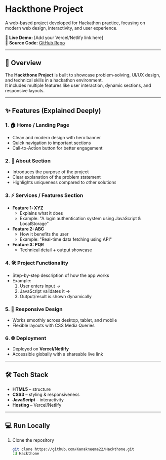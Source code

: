 # Hackthone Project  

A web-based project developed for Hackathon practice, focusing on modern web design, interactivity, and user experience.  

🔗 **Live Demo:** [Add your Vercel/Netlify link here]  
📂 **Source Code:** [GitHub Repo](https://github.com/Kanakneema22/Hackthone)  

---

## 📖 Overview  

The **Hackthone Project** is built to showcase problem-solving, UI/UX design, and technical skills in a hackathon environment.  
It includes multiple features like user interaction, dynamic sections, and responsive layouts.  

---

## ✨ Features (Explained Deeply)  

### 1. 🏠 Home / Landing Page  
- Clean and modern design with hero banner  
- Quick navigation to important sections  
- Call-to-Action button for better engagement  

### 2. 📑 About Section  
- Introduces the purpose of the project  
- Clear explanation of the problem statement  
- Highlights uniqueness compared to other solutions  

### 3. ⚡ Services / Features Section  
- **Feature 1: XYZ**  
  - Explains what it does  
  - Example: "A login authentication system using JavaScript & LocalStorage"  
- **Feature 2: ABC**  
  - How it benefits the user  
  - Example: "Real-time data fetching using API"  
- **Feature 3: PQR**  
  - Technical detail + output showcase  

### 4. 🛠️ Project Functionality  
- Step-by-step description of how the app works  
- Example:  
  1. User enters input →  
  2. JavaScript validates it →  
  3. Output/result is shown dynamically  

### 5. 📱 Responsive Design  
- Works smoothly across desktop, tablet, and mobile  
- Flexible layouts with CSS Media Queries  

### 6. 🌐 Deployment  
- Deployed on **Vercel/Netlify**  
- Accessible globally with a shareable live link  

---

## 🛠️ Tech Stack  

- **HTML5** – structure  
- **CSS3** – styling & responsiveness  
- **JavaScript** – interactivity  
- **Hosting** – Vercel/Netlify  

---

## 💻 Run Locally  

1. Clone the repository  
   ```bash
   git clone https://github.com/Kanakneema22/Hackthone.git
   cd Hackthone
